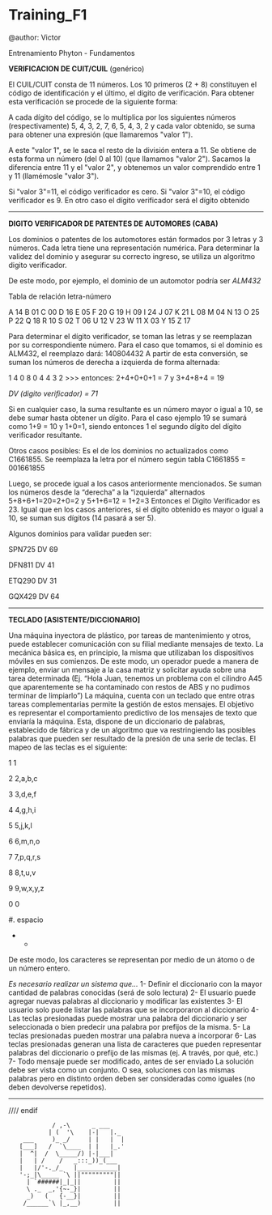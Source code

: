 Training_F1
===========
@author: Victor

Entrenamiento Phyton - Fundamentos

**VERIFICACION DE CUIT/CUIL** (genérico)

El CUIL/CUIT consta de 11 números. Los 10 primeros (2 + 8) constituyen el código de identificación y el último, el dígito de verificación. Para obtener esta verificación se procede de la siguiente forma:

A cada dígito del código, se lo multiplica por los siguientes números (respectivamente) 5, 4, 3, 2, 7, 6, 5, 4, 3, 2 y cada valor obtenido, se suma para obtener una expresión (que llamaremos "valor 1").

A este "valor 1", se le saca el resto de la división entera a 11. Se obtiene de esta forma un número (del 0 al 10) (que llamamos "valor 2"). Sacamos la diferencia entre 11 y el "valor 2", y obtenemos un valor comprendido entre 1 y 11 (llamémosle "valor 3").

Si "valor 3"=11, el código verificador es cero. Si "valor 3"=10, el código verificador es 9. En otro caso el dígito verificador será el dígito obtenido

***

**DIGITO VERIFICADOR DE PATENTES DE AUTOMORES (CABA)**
 
Los dominios o patentes de los automotores están formados por 3 letras y 3 números.
Cada letra tiene una representación numérica. Para determinar la validez del dominio y asegurar su correcto ingreso, se utiliza un algoritmo digito verificador.

De este modo, por ejemplo, el dominio de un automotor podría ser *ALM432*

Tabla de relación letra-número

A 14
B	01
C	00
D	16
E	05
F	20
G	19
H	09
I	24
J	07
K	21
L	08
M	04
N	13
O	25
P	22
Q	18
R	10
S	02
T	06
U	12
V	23
W	11
X	03
Y	15
Z	17


Para determinar el dígito verificador, se toman las letras y se reemplazan por su correspondiente número. 
Para el caso que tomamos, si el dominio es ALM432, el reemplazo dará: 140804432
A partir de esta conversión, se suman los números de derecha a izquierda de forma alternada:

1 4 0 8 0 4 4 3 2  >>> entonces: 2+4+0+0+1 = 7 y 3+4+8+4 = 19

*DV (digito verificador) = 71*

Si en cualquier caso, la suma resultante es un número mayor o igual a 10, se debe sumar hasta obtener un dígito. Para el caso ejemplo 19 se sumará como 1+9 = 10 y 1+0=1, siendo entonces 1 el segundo dígito del dígito verificador resultante.

Otros casos posibles: Es el de los dominios no actualizados como C1661855. Se reemplaza la letra por el número según tabla C1661855 = 001661855
 
Luego, se procede igual a los casos anteriormente mencionados. Se suman los números desde la “derecha” a la “izquierda” alternados 5+8+6+1=20=2+0=2  y 5+1+6=12 = 1+2=3  Entonces el Digito Verificador es 23. Igual que en los casos anteriores, si el dígito obtenido es mayor o igual a 10, se suman sus dígitos (14 pasará a ser 5).


Algunos dominios para validar pueden ser:

SPN725 DV 69

DFN811 DV 41

ETQ290 DV 31

GQX429 DV 64

***

**TECLADO   [ASISTENTE/DICCIONARIO]**

Una máquina inyectora de plástico, por tareas de mantenimiento y otros, puede establecer comunicación con su filial mediante mensajes de texto. La mecánica básica es, en principio, la misma que utilizaban los dispositivos móviles en sus comienzos.
De este modo, un operador puede a manera de ejemplo, enviar un mensaje a la casa matriz y solicitar ayuda sobre una tarea determinada (Ej. “Hola Juan, tenemos un problema con el cilindro A45 que aparentemente se ha contaminado con restos de ABS y no pudimos terminar de limpiarlo”) 
La máquina, cuenta con un teclado que entre otras tareas complementarias permite la gestión de estos mensajes. 
El objetivo es representar el comportamiento predictivo de los mensajes de texto que enviaría la máquina.  Esta, dispone de un diccionario de palabras, establecido de fábrica y de un algoritmo que va restringiendo las posibles palabras que pueden ser resultado de la presión de una serie de teclas.
El mapeo de las teclas es el siguiente:

1 1

2	2,a,b,c

3	3,d,e,f

4	4,g,h,i

5	5,j,k,l

6	6,m,n,o

7	7,p,q,r,s

8	8,t,u,v

9	9,w,x,y,z

0	0

#.	espacio

* -


De este modo, los caracteres se representan por medio de un átomo o de un número entero.

*Es necesario realizar un sistema que…*
1-	Definir el diccionario con la mayor cantidad de palabras conocidas (será de solo lectura)
2-	El usuario puede agregar nuevas palabras al diccionario y modificar las existentes
3-	El usuario solo puede listar las palabras que se incorporaron al diccionario
4-	Las teclas presionadas puede mostrar una palabra del diccionario y ser seleccionada o bien predecir una palabra por prefijos de la misma.
5-	La teclas presionadas pueden mostrar una palabra nueva a incorporar
6-	Las teclas presionadas generan una lista de caracteres que pueden representar palabras del diccionario o prefijo de las mismas (ej. A través, por qué, etc.)
7-	Todo mensaje puede ser modificado, antes de ser enviado 
La solución debe ser vista como un conjunto. O sea, soluciones con las mismas palabras pero en distinto orden deben ser consideradas como iguales (no deben devolverse repetidos).



***
//// endif

                / ,-\      _ ___
               | (  '\    |-|   |._
        ___     )_ _/     | |   |  |
       [___]   /  `\____  | |   |_.'
       |  ^|  /  \_____/) |-|___|
       |   | /    /   _:::_))_(___
       |   |/'-._/_   |___________|
       '-;_|\_____ `\ ||"""""""""||
         | `######|_|_||         ||
         \ ._  _,'{~-_}|         ||
         _)   (   {-__}|         ||
        /______`\ |_,__)         ||
